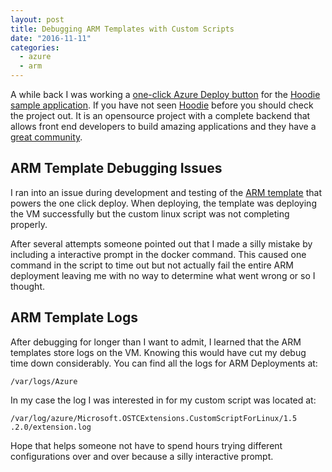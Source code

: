 ```yaml
---
layout: post
title: Debugging ARM Templates with Custom Scripts
date: "2016-11-11"
categories:
  - azure
  - arm
---
```


A while back I was working a [one-click Azure Deploy button](https://azure.microsoft.com/en-us/blog/deploy-to-azure-button-for-azure-websites-2/) for the [Hoodie sample application](https://github.com/jsturtevant/hoodie-app-tracker).  If you have not seen [Hoodie](http://hood.ie/) before you should check the project out.  It is an opensource project with a complete backend that allows front end developers to build amazing applications and they have a [great community](https://channel9.msdn.com/Blogs/DevRadio/DR1653).

## ARM Template Debugging Issues 
I ran into an issue during development and testing of the [ARM template](https://azure.microsoft.com/en-us/documentation/articles/resource-group-overview/) that powers the one click deploy.  When deploying, the template was deploying the VM successfully but the custom linux script was not completing properly.  

After several attempts someone pointed out that I made a silly mistake by including a interactive prompt in the docker command.  This caused one command in the script to time out but not actually fail the entire ARM deployment leaving me with no way to determine what went wrong or so I thought.  

## ARM Template Logs
After debugging for longer than I want to admit, I learned that the ARM templates store logs on the VM.  Knowing this would have cut my debug time down considerably.  You can find all the logs for ARM Deployments at: 

```
/var/logs/Azure
```

In my case the log I was interested in for my custom script was located at:

```
/var/log/azure/Microsoft.OSTCExtensions.CustomScriptForLinux/1.5
.2.0/extension.log
```

Hope that helps someone not have to spend hours trying different configurations over and over because a silly interactive prompt.